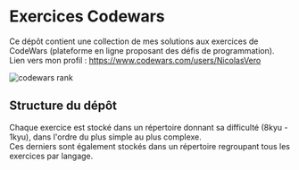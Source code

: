 # Exercices Codewars

Ce dépôt contient une collection de mes solutions aux exercices de CodeWars (plateforme en ligne proposant des défis de programmation).  
Lien vers mon profil : https://www.codewars.com/users/NicolasVero

![codewars rank](https://www.codewars.com/users/NicolasVero/badges/large)

## Structure du dépôt

Chaque exercice est stocké dans un répertoire donnant sa difficulté (8kyu - 1kyu), dans l'ordre du plus simple au plus complexe.  
Ces derniers sont également stockés dans un répertoire regroupant tous les exercices par langage.
